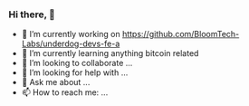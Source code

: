 ### Hi there,  👋

- 🔭 I’m currently working on https://github.com/BloomTech-Labs/underdog-devs-fe-a
- 🌱 I’m currently learning anything bitcoin related
- 👯 I’m looking to collaborate ... 
- 🤔 I’m looking for help with ...
- 💬 Ask me about ...
- 📫 How to reach me: ...

<!--
**nhamilton1/nhamilton1** is a ✨ _special_ ✨ repository because its `README.md` (this file) appears on your GitHub profile.

Here are some ideas to get you started:

- 🔭 I’m currently working on ...
- 🌱 I’m currently learning ...
- 👯 I’m looking to collaborate on anything bitcoin related
- 🤔 I’m looking for help with ...
- 💬 Ask me about ...
- 📫 How to reach me: ...
-->
